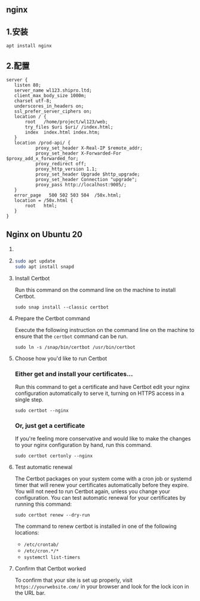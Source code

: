 

## nginx 

## 1.安装

```shell
apt install nginx
```

## 2.配置

```nginx
server {
   listen 80;
   server_name wl123.shipro.ltd;
   client_max_body_size 1000m;
   charset utf-8;
   underscores_in_headers on;
   ssl_prefer_server_ciphers on;
   location / {
       root   /home/project/wl123/web;
       try_files $uri $uri/ /index.html;
       index  index.html index.htm;
   }
   location /prod-api/ {
           proxy_set_header X-Real-IP $remote_addr;
           proxy_set_header X-Forwarded-For $proxy_add_x_forwarded_for;
      	   proxy_redirect off;
           proxy_http_version 1.1;
           proxy_set_header Upgrade $http_upgrade;
           proxy_set_header Connection "upgrade";
           proxy_pass http://localhost:9005/;
   }
   error_page   500 502 503 504  /50x.html;
   location = /50x.html {
       root   html;
   }
}

```





## Nginx on Ubuntu 20

1. 

2. ```bash
   sudo apt update
   sudo apt install snapd
   ```

3. Install Certbot

   Run this command on the command line on the machine to install Certbot.

   ```
   sudo snap install --classic certbot
   ```

4. Prepare the Certbot command

   Execute the following instruction on the command line on the machine to ensure that the `certbot` command can be run.

   ```
   sudo ln -s /snap/bin/certbot /usr/bin/certbot
   ```

5. Choose how you'd like to run Certbot

   ### Either get and install your certificates...

   Run this command to get a certificate and have Certbot edit your nginx configuration automatically to serve it, turning on HTTPS access in a single step.

   ```
   sudo certbot --nginx
   ```

   ### Or, just get a certificate

   If you're feeling more conservative and would like to make the changes to your nginx configuration by hand, run this command.

   ```
   sudo certbot certonly --nginx
   ```

6. Test automatic renewal

   The Certbot packages on your system come with a cron job or systemd timer that will renew your certificates automatically before they expire. You will not need to run Certbot again, unless you change your configuration. You can test automatic renewal for your certificates by running this command:

   ```
   sudo certbot renew --dry-run
   ```

   The command to renew certbot is installed in one of the following locations:

   - `/etc/crontab/`
   - `/etc/cron.*/*`
   - `systemctl list-timers`

7. Confirm that Certbot worked

   To confirm that your site is set up properly, visit `https://yourwebsite.com/` in your browser and look for the lock icon in the URL bar.
